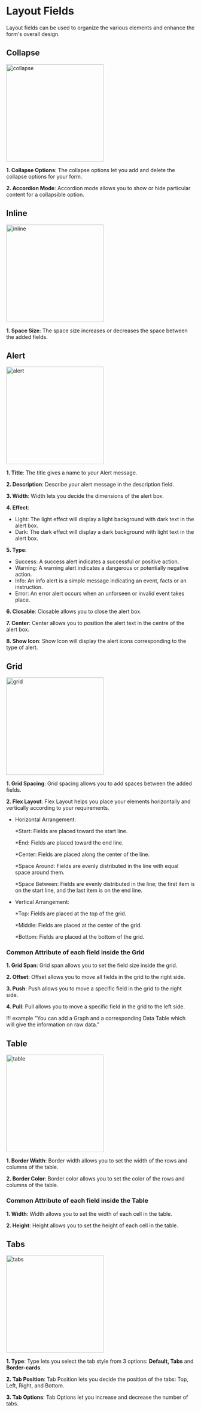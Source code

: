 # Layout Fields 

Layout fields can be used to organize the various elements and enhance the form's overall design. 

## Collapse

<img src="/pages/cacollapse.png" alt="collapse" width="260"/>

**1. Collapse Options**: The collapse options let you add and delete the collapse options for your form.

**2. Accordion Mode**: Accordion mode allows you to show or hide particular content for a collapsible option.

## Inline

<img src="/pages/cainline.png" alt="inline" width="260"/>

**1. Space Size**: The space size increases or decreases the space between the added fields.

## Alert

<img src="/pages/caalert.png" alt="alert" width="260"/>

**1. Title**: The title gives a name to your Alert message.

**2. Description**: Describe your alert message in the description field.

**3. Width**: Width lets you decide the dimensions of the alert box.

**4. Effect**:

* Light: The light effect will display a light background with dark text in the alert box.
* Dark: The dark effect will display a dark background with light text in the alert box.

**5. Type**:

* Success: A success alert indicates a successful or positive action.
* Warning: A warning alert indicates a dangerous or potentially negative action. 
* Info: An info alert is a simple message indicating an event, facts or an instruction.
* Error: An error alert occurs when an unforseen or invalid event takes place.

**6. Closable**: Closable allows you to close the alert box.

**7. Center**: Center allows you to position the alert text in the centre of the alert box.

**8. Show Icon**: Show Icon will display the alert icons corresponding to the type of alert. 

## Grid 

<img src="/pages/cagrid.png" alt="grid" width="260"/>

**1. Grid Spacing**: Grid spacing allows you to add spaces between the added fields. 

**2. Flex Layout**: Flex Layout helps you place your elements horizontally and vertically according to your requirements.

* Horizontal Arrangement: 

  *Start: Fields are placed toward the start line.
  
  *End: Fields are placed toward the end line.
  
  *Center: Fields are placed along the center of the line.
  
  *Space Around: Fields are evenly distributed in the line with equal space around them.
  
  *Space Between: Fields are evenly distributed in the line; the first item is on the start line, and the last item is on the end line.

* Vertical Arrangement: 

  *Top: Fields are placed at the top of the grid.
  
  *Middle: Fields are placed at the center of the grid.
  
  *Bottom: Fields are placed at the bottom of the grid.

### Common Attribute of each field inside the Grid

**1. Grid Span**: Grid span allows you to set the field size inside the grid.

**2. Offset**: Offset allows you to move all fields in the grid to the right side.

**3. Push**: Push allows you to move a specific field in the grid to the right side.

**4. Pull**: Pull allows you to move a specific field in the grid to the left side.
    

!!! example "You can add a Graph and a corresponding Data Table which will give the information on raw data."


## Table

<img src="/pages/catable.png" alt="table" width="260"/>

**1. Border Width**: Border width allows you to set the width of the rows and columns of the table.

**2. Border Color**: Border color allows you to set the color of the rows and columns of the table.

### Common Attribute of each field inside the Table

**1. Width**: Width allows you to set the width of each cell in the table.

**2. Height**: Height allows you to set the height of each cell in the table.


## Tabs

<img src="/pages/catabs.png" alt="tabs" width="260"/>

**1. Type**: Type lets you select the tab style from 3 options: **Default, Tabs** and **Border-cards**.

**2. Tab Position**: Tab Position lets you decide the position of the tabs: Top, Left, Right, and Bottom.

**3. Tab Options**: Tab Options let you increase and decrease the number of tabs.
